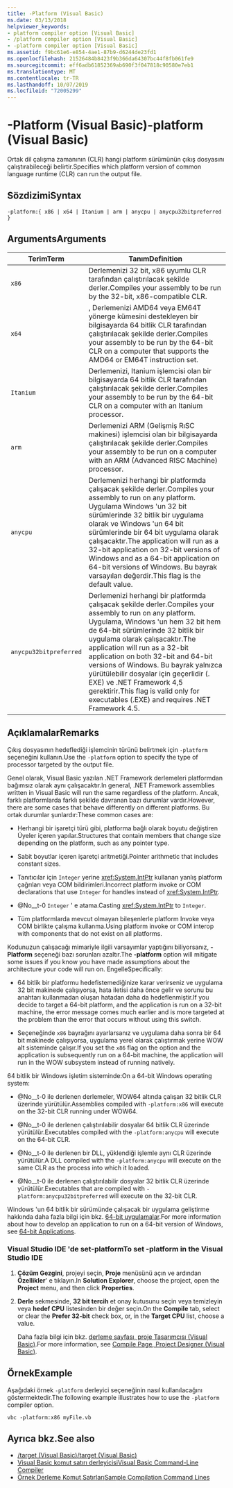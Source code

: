 ```yaml
---
title: -Platform (Visual Basic)
ms.date: 03/13/2018
helpviewer_keywords:
- platform compiler option [Visual Basic]
- /platform compiler option [Visual Basic]
- -platform compiler option [Visual Basic]
ms.assetid: f9bc61e6-e854-4ae1-87b9-d6244de23fd1
ms.openlocfilehash: 21526484b8423f9b366da64307bc44f8fb061fe9
ms.sourcegitcommit: eff6adb61852369ab690f3f047818c90580e7eb1
ms.translationtype: MT
ms.contentlocale: tr-TR
ms.lasthandoff: 10/07/2019
ms.locfileid: "72005299"
---
```

# <a name="-platform-visual-basic"></a><span data-ttu-id="40cdc-102">-Platform (Visual Basic)</span><span class="sxs-lookup"><span data-stu-id="40cdc-102">-platform (Visual Basic)</span></span>
<span data-ttu-id="40cdc-103">Ortak dil çalışma zamanının (CLR) hangi platform sürümünün çıkış dosyasını çalıştırabileceği belirtir.</span><span class="sxs-lookup"><span data-stu-id="40cdc-103">Specifies which platform version of common language runtime (CLR) can run the output file.</span></span>  
  
## <a name="syntax"></a><span data-ttu-id="40cdc-104">Sözdizimi</span><span class="sxs-lookup"><span data-stu-id="40cdc-104">Syntax</span></span>  
  
```console  
-platform:{ x86 | x64 | Itanium | arm | anycpu | anycpu32bitpreferred }  
```  
  
## <a name="arguments"></a><span data-ttu-id="40cdc-105">Arguments</span><span class="sxs-lookup"><span data-stu-id="40cdc-105">Arguments</span></span>  
  
|<span data-ttu-id="40cdc-106">Terim</span><span class="sxs-lookup"><span data-stu-id="40cdc-106">Term</span></span>|<span data-ttu-id="40cdc-107">Tanım</span><span class="sxs-lookup"><span data-stu-id="40cdc-107">Definition</span></span>|  
|---|---|  
|`x86`|<span data-ttu-id="40cdc-108">Derlemenizi 32 bit, x86 uyumlu CLR tarafından çalıştırılacak şekilde derler.</span><span class="sxs-lookup"><span data-stu-id="40cdc-108">Compiles your assembly to be run by the 32-bit, x86-compatible CLR.</span></span>|  
|`x64`|<span data-ttu-id="40cdc-109">, Derlemenizi AMD64 veya EM64T yönerge kümesini destekleyen bir bilgisayarda 64 bitlik CLR tarafından çalıştırılacak şekilde derler.</span><span class="sxs-lookup"><span data-stu-id="40cdc-109">Compiles your assembly to be run by the 64-bit CLR on a computer that supports the AMD64 or EM64T instruction set.</span></span>|  
|`Itanium`|<span data-ttu-id="40cdc-110">Derlemenizi, Itanium işlemcisi olan bir bilgisayarda 64 bitlik CLR tarafından çalıştırılacak şekilde derler.</span><span class="sxs-lookup"><span data-stu-id="40cdc-110">Compiles your assembly to be run by the 64-bit CLR on a computer with an Itanium processor.</span></span>|  
|`arm`|<span data-ttu-id="40cdc-111">Derlemenizi ARM (Gelişmiş RıSC makinesi) işlemcisi olan bir bilgisayarda çalıştırılacak şekilde derler.</span><span class="sxs-lookup"><span data-stu-id="40cdc-111">Compiles your assembly to be run on a computer with an ARM (Advanced RISC Machine) processor.</span></span>|  
|`anycpu`|<span data-ttu-id="40cdc-112">Derlemenizi herhangi bir platformda çalışacak şekilde derler.</span><span class="sxs-lookup"><span data-stu-id="40cdc-112">Compiles your assembly to run on any platform.</span></span> <span data-ttu-id="40cdc-113">Uygulama Windows 'un 32 bit sürümlerinde 32 bitlik bir uygulama olarak ve Windows 'un 64 bit sürümlerinde bir 64 bit uygulama olarak çalışacaktır.</span><span class="sxs-lookup"><span data-stu-id="40cdc-113">The application will run as a 32-bit application on 32-bit versions of Windows and as a 64-bit application on 64-bit versions of Windows.</span></span> <span data-ttu-id="40cdc-114">Bu bayrak varsayılan değerdir.</span><span class="sxs-lookup"><span data-stu-id="40cdc-114">This flag is the default value.</span></span>|  
|`anycpu32bitpreferred`|<span data-ttu-id="40cdc-115">Derlemenizi herhangi bir platformda çalışacak şekilde derler.</span><span class="sxs-lookup"><span data-stu-id="40cdc-115">Compiles your assembly to run on any platform.</span></span> <span data-ttu-id="40cdc-116">Uygulama, Windows 'un hem 32 bit hem de 64-bit sürümlerinde 32 bitlik bir uygulama olarak çalışacaktır.</span><span class="sxs-lookup"><span data-stu-id="40cdc-116">The application will run as a 32-bit application on both 32-bit and 64-bit versions of Windows.</span></span> <span data-ttu-id="40cdc-117">Bu bayrak yalnızca yürütülebilir dosyalar için geçerlidir (. EXE) ve .NET Framework 4,5 gerektirir.</span><span class="sxs-lookup"><span data-stu-id="40cdc-117">This flag is valid only for executables (.EXE) and requires .NET Framework 4.5.</span></span>|  
  
## <a name="remarks"></a><span data-ttu-id="40cdc-118">Açıklamalar</span><span class="sxs-lookup"><span data-stu-id="40cdc-118">Remarks</span></span>  
 <span data-ttu-id="40cdc-119">Çıkış dosyasının hedeflediği işlemcinin türünü belirtmek için `-platform` seçeneğini kullanın.</span><span class="sxs-lookup"><span data-stu-id="40cdc-119">Use the `-platform` option to specify the type of processor targeted by the output file.</span></span>  
  
 <span data-ttu-id="40cdc-120">Genel olarak, Visual Basic yazılan .NET Framework derlemeleri platformdan bağımsız olarak aynı çalışacaktır.</span><span class="sxs-lookup"><span data-stu-id="40cdc-120">In general, .NET Framework assemblies written in Visual Basic will run the same regardless of the platform.</span></span> <span data-ttu-id="40cdc-121">Ancak, farklı platformlarda farklı şekilde davranan bazı durumlar vardır.</span><span class="sxs-lookup"><span data-stu-id="40cdc-121">However, there are some cases that behave differently on different platforms.</span></span> <span data-ttu-id="40cdc-122">Bu ortak durumlar şunlardır:</span><span class="sxs-lookup"><span data-stu-id="40cdc-122">These common cases are:</span></span>  
  
- <span data-ttu-id="40cdc-123">Herhangi bir işaretçi türü gibi, platforma bağlı olarak boyutu değiştiren Üyeler içeren yapılar.</span><span class="sxs-lookup"><span data-stu-id="40cdc-123">Structures that contain members that change size depending on the platform, such as any pointer type.</span></span>  
  
- <span data-ttu-id="40cdc-124">Sabit boyutlar içeren işaretçi aritmetiği.</span><span class="sxs-lookup"><span data-stu-id="40cdc-124">Pointer arithmetic that includes constant sizes.</span></span>  
  
- <span data-ttu-id="40cdc-125">Tanıtıcılar için `Integer` yerine <xref:System.IntPtr> kullanan yanlış platform çağrıları veya COM bildirimleri.</span><span class="sxs-lookup"><span data-stu-id="40cdc-125">Incorrect platform invoke or COM declarations that use `Integer` for handles instead of <xref:System.IntPtr>.</span></span>  
  
- <span data-ttu-id="40cdc-126">@No__t-0 `Integer` ' e atama.</span><span class="sxs-lookup"><span data-stu-id="40cdc-126">Casting <xref:System.IntPtr> to `Integer`.</span></span>  
  
- <span data-ttu-id="40cdc-127">Tüm platformlarda mevcut olmayan bileşenlerle platform Invoke veya COM birlikte çalışma kullanma.</span><span class="sxs-lookup"><span data-stu-id="40cdc-127">Using platform invoke or COM interop with components that do not exist on all platforms.</span></span>  
  
 <span data-ttu-id="40cdc-128">Kodunuzun çalışacağı mimariyle ilgili varsayımlar yaptığını biliyorsanız, **-Platform** seçeneği bazı sorunları azaltır.</span><span class="sxs-lookup"><span data-stu-id="40cdc-128">The **-platform** option will mitigate some issues if you know you have made assumptions about the architecture your code will run on.</span></span> <span data-ttu-id="40cdc-129">Engelle</span><span class="sxs-lookup"><span data-stu-id="40cdc-129">Specifically:</span></span>  
  
- <span data-ttu-id="40cdc-130">64 bitlik bir platformu hedefistemediğinize karar verirseniz ve uygulama 32 bit makinede çalışıyorsa, hata iletisi daha önce gelir ve sorunu bu anahtarı kullanmadan oluşan hatadan daha da hedeflenmiştir.</span><span class="sxs-lookup"><span data-stu-id="40cdc-130">If you decide to target a 64-bit platform, and the application is run on a 32-bit machine, the error message comes much earlier and is more targeted at the problem than the error that occurs without using this switch.</span></span>  
  
- <span data-ttu-id="40cdc-131">Seçeneğinde `x86` bayrağını ayarlarsanız ve uygulama daha sonra bir 64 bit makinede çalışıyorsa, uygulama yerel olarak çalıştırmak yerine WOW alt sisteminde çalışır.</span><span class="sxs-lookup"><span data-stu-id="40cdc-131">If you set the `x86` flag on the option and the application is subsequently run on a 64-bit machine, the application will run in the WOW subsystem instead of running natively.</span></span>  
  
 <span data-ttu-id="40cdc-132">64 bitlik bir Windows işletim sisteminde:</span><span class="sxs-lookup"><span data-stu-id="40cdc-132">On a 64-bit Windows operating system:</span></span>  
  
- <span data-ttu-id="40cdc-133">@No__t-0 ile derlenen derlemeler, WOW64 altında çalışan 32 bitlik CLR üzerinde yürütülür.</span><span class="sxs-lookup"><span data-stu-id="40cdc-133">Assemblies compiled with `-platform:x86` will execute on the 32-bit CLR running under WOW64.</span></span>  
  
- <span data-ttu-id="40cdc-134">@No__t-0 ile derlenen çalıştırılabilir dosyalar 64 bitlik CLR üzerinde yürütülür.</span><span class="sxs-lookup"><span data-stu-id="40cdc-134">Executables compiled with the `-platform:anycpu` will execute on the 64-bit CLR.</span></span>  
  
- <span data-ttu-id="40cdc-135">@No__t-0 ile derlenen bir DLL, yüklendiği işlemle aynı CLR üzerinde yürütülür.</span><span class="sxs-lookup"><span data-stu-id="40cdc-135">A DLL compiled with the `-platform:anycpu` will execute on the same CLR as the process into which it loaded.</span></span>  
  
- <span data-ttu-id="40cdc-136">@No__t-0 ile derlenen çalıştırılabilir dosyalar 32 bitlik CLR üzerinde yürütülür.</span><span class="sxs-lookup"><span data-stu-id="40cdc-136">Executables that are compiled with `-platform:anycpu32bitpreferred` will execute on the 32-bit CLR.</span></span>  
  
 <span data-ttu-id="40cdc-137">Windows 'un 64 bitlik bir sürümünde çalışacak bir uygulama geliştirme hakkında daha fazla bilgi için bkz. [64-bit uygulamalar](../../../framework/64-bit-apps.md).</span><span class="sxs-lookup"><span data-stu-id="40cdc-137">For more information about how to develop an application to run on a 64-bit version of Windows, see [64-bit Applications](../../../framework/64-bit-apps.md).</span></span>  
  
### <a name="to-set--platform-in-the-visual-studio-ide"></a><span data-ttu-id="40cdc-138">Visual Studio IDE 'de set-platform</span><span class="sxs-lookup"><span data-stu-id="40cdc-138">To set -platform in the Visual Studio IDE</span></span>  
  
1. <span data-ttu-id="40cdc-139">**Çözüm Gezgini**, projeyi seçin, **Proje** menüsünü açın ve ardından **Özellikler**' e tıklayın.</span><span class="sxs-lookup"><span data-stu-id="40cdc-139">In **Solution Explorer**, choose the project, open the **Project** menu, and then click **Properties**.</span></span>  
  
2. <span data-ttu-id="40cdc-140">**Derle** sekmesinde, **32 bit tercih** et onay kutusunu seçin veya temizleyin veya **hedef CPU** listesinden bir değer seçin.</span><span class="sxs-lookup"><span data-stu-id="40cdc-140">On the **Compile** tab, select or clear the **Prefer 32-bit** check box, or, in the **Target CPU** list, choose a value.</span></span>  
  
     <span data-ttu-id="40cdc-141">Daha fazla bilgi için bkz. [derleme sayfası, proje Tasarımcısı (Visual Basic)](/visualstudio/ide/reference/compile-page-project-designer-visual-basic).</span><span class="sxs-lookup"><span data-stu-id="40cdc-141">For more information, see [Compile Page, Project Designer (Visual Basic)](/visualstudio/ide/reference/compile-page-project-designer-visual-basic).</span></span>  
  
## <a name="example"></a><span data-ttu-id="40cdc-142">Örnek</span><span class="sxs-lookup"><span data-stu-id="40cdc-142">Example</span></span>  
 <span data-ttu-id="40cdc-143">Aşağıdaki örnek `-platform` derleyici seçeneğinin nasıl kullanılacağını göstermektedir.</span><span class="sxs-lookup"><span data-stu-id="40cdc-143">The following example illustrates how to use the `-platform` compiler option.</span></span>  
  
```console
vbc -platform:x86 myFile.vb  
```  
  
## <a name="see-also"></a><span data-ttu-id="40cdc-144">Ayrıca bkz.</span><span class="sxs-lookup"><span data-stu-id="40cdc-144">See also</span></span>

- [<span data-ttu-id="40cdc-145">/target (Visual Basic)</span><span class="sxs-lookup"><span data-stu-id="40cdc-145">/target (Visual Basic)</span></span>](target.md)
- [<span data-ttu-id="40cdc-146">Visual Basic komut satırı derleyicisi</span><span class="sxs-lookup"><span data-stu-id="40cdc-146">Visual Basic Command-Line Compiler</span></span>](index.md)
- [<span data-ttu-id="40cdc-147">Örnek Derleme Komut Satırları</span><span class="sxs-lookup"><span data-stu-id="40cdc-147">Sample Compilation Command Lines</span></span>](sample-compilation-command-lines.md)
